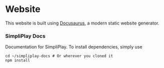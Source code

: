 # Website

This website is built using [Docusaurus](https://docusaurus.io/), a modern static website generator.

### SimpliPlay Docs
Documentation for SimpliPlay.
To install dependencies, simply use

```shell
cd ~/simpliplay-docs # Or wherever you cloned it
npm install
```